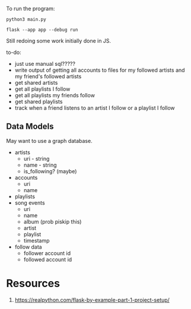To run the program:
```
python3 main.py
```

```
flask --app app --debug run
```

Still redoing some work initially done in JS.

to-do:
- just use manual sql?????
- write output of getting all accounts to files for my followed artists and my friend's followed artists
- get shared artists
- get all playlists I follow
- get all playlists my friends follow
- get shared playlists
- track when a friend listens to an artist I follow or a playlist I follow

## Data Models
May want to use a graph database.
- artists
    - uri - string
    - name - string
    - is_following? (maybe)
- accounts
    - uri
    - name
- playlists
- song events
    - uri
    - name
    - album (prob piskip this)
    - artist
    - playlist
    - timestamp
- follow data
    - follower account id
    - followed account id


# Resources
1. https://realpython.com/flask-by-example-part-1-project-setup/